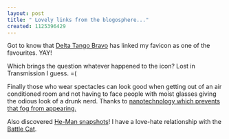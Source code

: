```yaml
--- 
layout: post
title: " Lovely links from the blogosphere..."
created: 1125396429
---
```

Got to know that <a href="http://www.deltatangobravo.com/archives/2005/august/favourite">Delta Tango Bravo</a> has linked my favicon as one of the favourites. YAY! 

Which brings the question whatever happened to the icon? Lost in Transmission I guess. =(

Finally those who wear spectacles can look good when getting out of an air conditioned room and not having to face people with moist glasses giving the odious look of a drunk nerd. Thanks to <a href="http://www.guardian.co.uk/life/science/story/0,12996,1558748,00.html?gusrc=rss">nanotechnology which prevents that fog from appearing.</a>

Also discovered <a href="http://www.cedmagic.com/featured/he-man/he-man.html">He-Man snapshots</a>! I have a love-hate relationship with the <a href="http://www.cedmagic.com/featured/he-man/battle-cat.html">Battle Cat</a>. 
